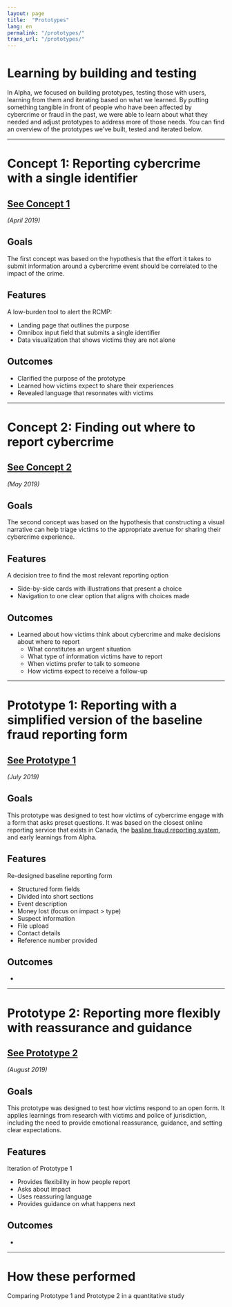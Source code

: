 ```yaml
---
layout: page
title:  "Prototypes"
lang: en
permalink: "/prototypes/"
trans_url: "/prototypes/"
---
```


# Learning by building and testing

In Alpha, we focused on building prototypes, testing those with users, learning from them and iterating based on what we learned. By putting something tangible in front of people who have been affected by cybercrime or fraud in the past, we were able to learn about what they needed and adjust prototypes to address more of those needs. You can find an overview of the prototypes we've built, tested and iterated below.

---

# Concept 1: Reporting cybercrime with a single identifier

## [See Concept 1](https://rac-concept-1.herokuapp.com/) 
*(April 2019)*

## Goals
The first concept was based on the hypothesis that the effort it takes to submit information around a cybercrime event should be correlated to the impact of the crime. 

## Features
A low-burden tool to alert the RCMP:
 * Landing page that outlines the purpose
 * Omnibox input field that submits a single identifier
 * Data visualization that shows victims they are not alone

## Outcomes
 * Clarified the purpose of the prototype
 * Learned how victims expect to share their experiences
 * Revealed language that resonnates with victims
 
 ---

# Concept 2: Finding out where to report cybercrime

## [See Concept 2](https://rac-concept-2.herokuapp.com/)
*(May 2019)*

## Goals
The second concept was based on the hypothesis that constructing a visual narrative can help triage victims to the appropriate avenue for sharing their cybercrime experience. 

## Features
A decision tree to find the most relevant reporting option
 * Side-by-side cards with illustrations that present a choice 
 * Navigation to one clear option that aligns with choices made  
 
## Outcomes
 * Learned about how victims think about cybercrime and make decisions about where to report
   * What constitutes an urgent situation
   * What type of information victims have to report
   * When victims prefer to talk to someone 
   * How victims expect to receive a follow-up

---

# Prototype 1: Reporting with a simplified version of the baseline fraud reporting form

## [See Prototype 1](https://www.report-a-cybercrime.alpha.rcmp-grc.gc.ca/p1)
*(July 2019)*

## Goals
This prototype was designed to test how victims of cybercrime engage with a form that asks preset questions. It was based on the closest online reporting service that exists in Canada, the [basline fraud reporting system](https://report-a-cybercrime.alpha.rcmp-grc.gc.ca/CAFCFRS/), and early learnings from Alpha. 

## Features
Re-designed baseline reporting form
 * Structured form fields
 * Divided into short sections
  * Event description
  * Money lost (focus on impact > type)
  * Suspect information
  * File upload
  * Contact details
 * Reference number provided
 
## Outcomes
 * 

---

# Prototype 2: Reporting more flexibly with reassurance and guidance

## [See Prototype 2](https://www.report-a-cybercrime.alpha.rcmp-grc.gc.ca/p2)
*(August 2019)*

## Goals
This prototype was designed to test how victims respond to an open form. It applies learnings from research with victims and police of jurisdiction, including the need to provide emotional reassurance, guidance, and setting clear expectations.

## Features
Iteration of Prototype 1
 * Provides flexibility in how people report
 * Asks about impact
 * Uses reassuring language
 * Provides guidance on what happens next

## Outcomes
 *

---

# How these performed

Comparing Prototype 1 and Prototype 2 in a quantitative study
